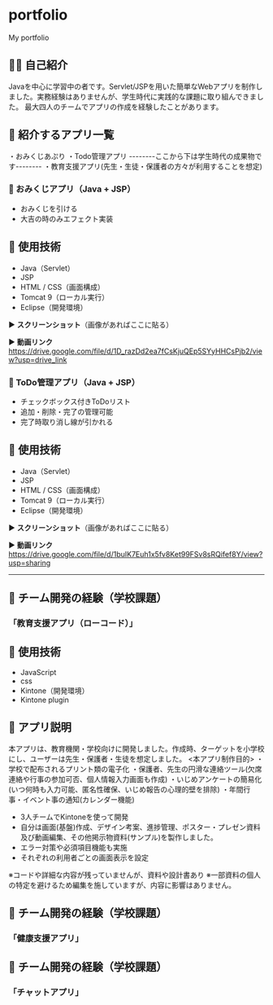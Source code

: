 # portfolio
My portfolio

## 👩‍💻 自己紹介
Javaを中心に学習中の者です。Servlet/JSPを用いた簡単なWebアプリを制作しました。実務経験はありませんが、学生時代に実践的な課題に取り組んできました。
最大四人のチームでアプリの作成を経験したことがあります。

## 📌 紹介するアプリ一覧
・おみくじあぷり
・Todo管理アプリ
--------ここから下は学生時代の成果物です--------
・教育支援アプリ(先生・生徒・保護者の方々が利用することを想定)

### 🍳 おみくじアプリ（Java + JSP）
- おみくじを引ける
- 大吉の時のみエフェクト実装

## 🔧 使用技術
- Java（Servlet）
- JSP
- HTML / CSS（画面構成）
- Tomcat 9（ローカル実行）
- Eclipse（開発環境）

▶️ **スクリーンショット**（画像があればここに貼る）


▶️ **動画リンク**
https://drive.google.com/file/d/1D_razDd2ea7fCsKjuQEp5SYyHHCsPjb2/view?usp=drive_link




### 📝 ToDo管理アプリ（Java + JSP）
- チェックボックス付きToDoリスト
- 追加・削除・完了の管理可能
- 完了時取り消し線が引かれる

## 🔧 使用技術
- Java（Servlet）
- JSP
- HTML / CSS（画面構成）
- Tomcat 9（ローカル実行）
- Eclipse（開発環境）


▶️ **スクリーンショット**（画像があればここに貼る）


▶️ **動画リンク**
https://drive.google.com/file/d/1buIK7Euh1x5fv8Ket99FSv8sRQifef8Y/view?usp=sharing



---

## 📁 チーム開発の経験（学校課題）
### 「教育支援アプリ（ローコード）」

## 🔧 使用技術
- JavaScript
- css
- Kintone（開発環境）
- Kintone plugin

## 📃 アプリ説明
本アプリは、教育機関・学校向けに開発しました。作成時、ターゲットを小学校にし、ユーザーは先生・保護者・生徒を想定しました。
<本アプリ制作目的>
・学校で配布されるプリント類の電子化
・保護者、先生の円滑な連絡ツール(欠席連絡や行事の参加可否、個人情報入力画面も作成)
・いじめアンケートの簡易化(いつ何時も入力可能、匿名性確保、いじめ報告の心理的壁を排除)
・年間行事・イベント事の通知(カレンダー機能)

- 3人チームでKintoneを使って開発
- 自分は画面(基盤)作成、デザイン考案、進捗管理、ポスター・プレゼン資料及び動画編集、その他掲示物資料(サンプル)を製作しました。
- エラー対策や必須項目機能も実施
- それぞれの利用者ごとの画面表示を設定

※コードや詳細な内容が残っていませんが、資料や設計書あり
※一部資料の個人の特定を避けるため編集を施していますが、内容に影響はありません。




## 📁 チーム開発の経験（学校課題）
### 「健康支援アプリ」






## 📁 チーム開発の経験（学校課題）
### 「チャットアプリ」



